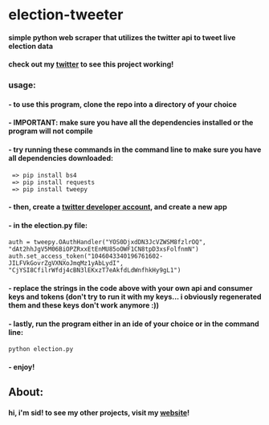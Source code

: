 # election-tweeter
#### simple python web scraper that utilizes the twitter api to tweet live election data
#### check out my [twitter](https://twitter.com/sidlohani) to see this project working!
 
### usage:
####  - to use this program, clone the repo into a directory of your choice
####  - IMPORTANT: make sure you have all the dependencies installed or the program will not compile
####  - try running these commands in the command line to make sure you have all dependencies downloaded:

~~~
 => pip install bs4
 => pip install requests
 => pip install tweepy
~~~

####  - then, create a [twitter developer account](https://developer.twitter.com/en), and create a new app
####  - in the election.py file:

~~~
auth = tweepy.OAuthHandler("YOS0DjxdDN3JcVZWSM8fzlrOQ", "dAt2hhJgV5M06BiOPZRxxEtEnMU85oOWF1CN8tpD3xsFolfnmN")
auth.set_access_token("1046043340196761602-JILFVkGovrZgVXNXoJmqMz1yAbLydI", "CjYSI8CfilrWfdj4cBN3lEKxzT7eAkfdLdWnfhkHy9gL1")
~~~

####  - replace the strings in the code above with your own api and consumer keys and tokens (don't try to run it with my keys... i obviously regenerated them and these keys don't work anymore :))

####  - lastly, run the program either in an ide of your choice or in the command line:
~~~
python election.py
~~~

####  - enjoy!


## About:
#### hi, i'm sid! to see my other projects, visit my [website](http://dev.siddharthlohani.ninja/)!
